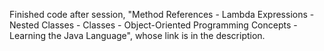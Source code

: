 Finished code after session, "Method References - Lambda Expressions - Nested Classes - Classes - Object-Oriented Programming Concepts - Learning the Java Language", whose link is in the description.
